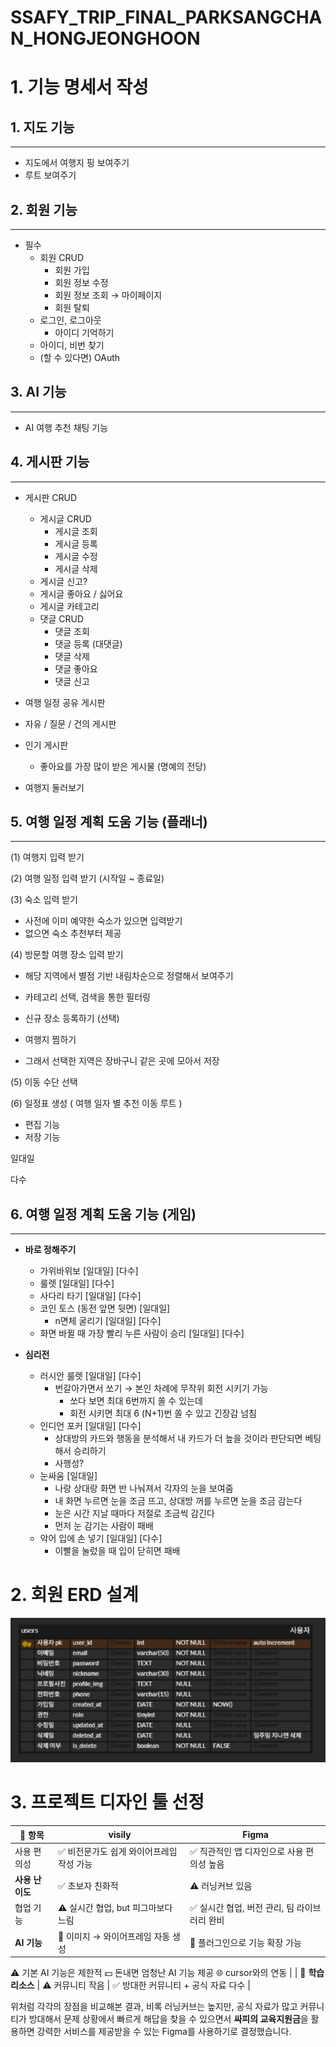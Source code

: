# SSAFY_TRIP_FINAL_PARKSANGCHAN_HONGJEONGHOON

# 1. 기능 명세서 작성

## 1. 지도 기능

---

- 지도에서 여행지 핑 보여주기
- 루트 보여주기

## 2. 회원 기능

---

- 필수
    - 회원 CRUD
        - 회원 가입
        - 회원 정보 수정
        - 회원 정보 조회 → 마이페이지
        - 회원 탈퇴
    - 로그인, 로그아웃
        - 아이디 기억하기
    - 아이디, 비번 찾기
    - (할 수 있다면) OAuth

## 3. AI 기능

---

- AI 여행 추천 채팅 기능

## 4. 게시판 기능

---

- 게시판 CRUD
    - 게시글 CRUD
        - 게시글 조회
        - 게시글 등록
        - 게시글 수정
        - 게시글 삭제
    - 게시글 신고?
    - 게시글 좋아요 / 싫어요
    - 게시글 카테고리
    - 댓글 CRUD
        - 댓글 조회
        - 댓글 등록 (대댓글)
        - 댓글 삭제
        - 댓글 좋아요
        - 댓글 신고
- 여행 일정 공유 게시판
- 자유 / 질문 / 건의 게시판
- 인기 게시판
    - 좋아요를 가장 많이 받은 게시물 (명예의 전당)

- 여행지 둘러보기

## 5. 여행 일정 계획 도움 기능 (플래너)

---

(1) 여행지 입력 받기

(2) 여행 일정 입력 받기 (시작일 ~ 종료일) 

(3) 숙소 입력 받기

- 사전에 이미 예약한 숙소가 있으면 입력받기
- 없으면 숙소 추천부터 제공

(4) 방문할 여행 장소 입력 받기

- 해당 지역에서 별점 기반 내림차순으로 정렬해서 보여주기
- 카테고리 선택, 검색을 통한 필터링

- 신규 장소 등록하기 (선택)
- 여행지 찜하기

- 그래서 선택한 지역은 장바구니 같은 곳에 모아서 저장

(5) 이동 수단 선택

(6) 일정표 생성 ( 여행 일자 별 추천 이동 루트 )

- 편집 기능
- 저장 기능

일대일

다수

## 6. 여행 일정 계획 도움 기능 (게임)

---

- **바로 정해주기**
    - 가위바위보  [일대일] [다수]
    - 룰렛  [일대일] [다수]
    - 사다리 타기   [일대일] [다수]
    - 코인 토스 (동전 앞면 뒷면)  [일대일]
        - n면체 굴리기   [일대일] [다수]
    - 화면 바뀔 때 가장 빨리 누른 사람이 승리  [일대일] [다수]
    
- **심리전**
    - 러시안 룰렛  [일대일] [다수]
        - 번갈아가면서 쏘기 → 본인 차례에 무작위 회전 시키기 가능
            - 쏘다 보면 최대 6번까지 쏠 수 있는데
            - 회전 시키면 최대 6 (N+1)번 쏠 수 있고 긴장감 넘침
    - 인디언 포커  [일대일] [다수]
        - 상대방의 카드와 행동을 분석해서 내 카드가 더 높을 것이라 판단되면 베팅해서 승리하기
        - 사행성?
    - 눈싸움  [일대일]
        - 나랑 상대랑 화면 반 나눠져서 각자의 눈을 보여줌
        - 내 화면 누르면 눈을 조금 뜨고, 상대방 꺼를 누르면 눈을 조금 감는다
        - 눈은 시간 지날 때마다 저절로 조금씩 감긴다
        - 먼저 눈 감기는 사람이 패배
    - 악어 입에 손 넣기  [일대일] [다수]
        - 이빨을 눌렀을 때 입이 닫히면 패배

# 2. 회원 ERD 설계

![userERD.png](./img/userERD.png)

# 3. 프로젝트 디자인 툴 선정

| 🧩 항목 | visily | Figma |
| --- | --- | --- |
| 사용 편의성 | ✅ 비전문가도 쉽게 와이어프레임 작성 가능 | ✅ 직관적인 앱 디자인으로 사용 편의성 높음 |
| **사용 난이도** | ✅ 초보자 친화적 | ⚠️ 러닝커브 있음 |
| 협업 기능 | ⚠️ 실시간 협업, but 피그마보다 느림 | ✅ 실시간 협업, 버전 관리, 팀 라이브러리 완비 |
| **AI 기능** | 🤖 이미지 → 와이어프레임 자동 생성  | 🧩 플러그인으로 기능 확장 가능
⚠️ 기본 AI 기능은 제한적
💵 돈내면 엄청난 AI 기능 제공
🌐 cursor와의 연동 |
| 📘 **학습 리소스** | ⚠️ 커뮤니티 작음 | ✅ 방대한 커뮤니티 + 공식 자료 다수 |

위처럼 각각의 장점을 비교해본 결과,
비록 러닝커브는 높지만, 공식 자료가 많고 커뮤니티가 방대해서 문제 상황에서 빠르게 해답을 찾을 수 있으면서
**싸피의 교육지원금**을 활용하면 강력한 서비스를 제공받을 수 있는 Figma를 사용하기로 결정했습니다.
